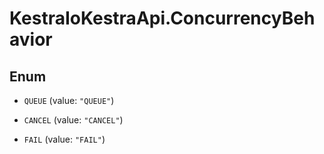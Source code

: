 # KestraIoKestraApi.ConcurrencyBehavior

## Enum


* `QUEUE` (value: `"QUEUE"`)

* `CANCEL` (value: `"CANCEL"`)

* `FAIL` (value: `"FAIL"`)


